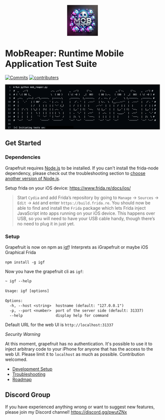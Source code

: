 <img src="assets/logo.webp" width="100" alt="logo" style="margin:40px auto; display: block">

# MobReaper: Runtime Mobile Application Test Suite

[![Commits](https://img.shields.io/github/commit-activity/w/chichou/grapefruit?label=Commits)](https://github.com/cassio-santos-ptk/mobile-automated-workflow/commits/main/)
[![contributers](https://img.shields.io/github/contributors/chichou/grapefruit)](https://github.com/cassio-santos-ptk/mobile-automated-workflow/graphs/contributors)

![Screenshot](assets/screenshot.png)

## Get Started

### Dependencies

Grapefruit requires [Node.js](https://nodejs.org/) to be installed. If you can't install the frida-node dependency, please check out the troubleshooting section to [choose another version of Node.js](https://github.com/ChiChou/Grapefruit/wiki/How-do-I-decide-which-version-of-nodejs-to-use%3F).

Setup frida on your iOS device: https://www.frida.re/docs/ios/

> Start `Cydia` and add Frida’s repository by going to `Manage` -> `Sources` -> `Edit` -> `Add` and enter `https://build.frida.re`. You should now be able to find and install the `Frida` package which lets Frida inject JavaScript into apps running on your iOS device. This happens over USB, so you will need to have your USB cable handy, though there’s no need to plug it in just yet.

### Setup

Grapefruit is now on npm as [igf](https://www.npmjs.com/package/igf)! Interprets as iGrapefruit or maybe iOS Graphical Frida

`npm install -g igf`

Now you have the grapefruit cli as `igf`:

```
~ igf --help

Usage: igf [options]

Options:
  -h, --host <string>  hostname (default: "127.0.0.1")
  -p, --port <number>  port of the server side (default: 31337)
  --help               display help for command
```

Default URL for the web UI is `http://localhost:31337`

*Security Warning*

At this moment, grapefruit has no authentication. It's possible to use it to inject arbitrary code to your iPhone for anyone that has the access to the web UI. Please limit it to `localhost` as much as possible. Contribution welcomed.

* [Development Setup](https://github.com/ChiChou/grapefruit/wiki/Development-Setup)
* [Troubleshooting](https://github.com/ChiChou/grapefruit/wiki/Trouble-Shooting)
* [Roadmap](https://github.com/ChiChou/Grapefruit/projects/1)

## Discord Group

If you have experienced anything wrong or want to suggest new features, please join my Discord channel! https://discord.gg/pwutZNx